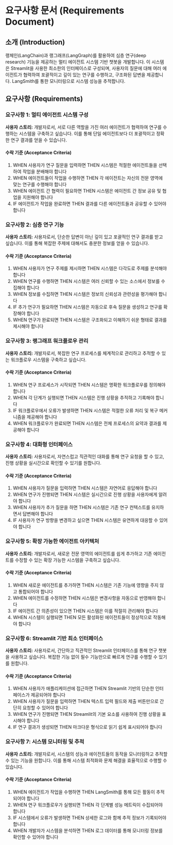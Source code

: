 # 요구사항 문서 (Requirements Document)

## 소개 (Introduction)

랭체인(LangChain)과 랭그래프(LangGraph)를 활용하여 심층 연구(deep research) 기능을 제공하는 멀티 에이전트 시스템 기반 챗봇을 개발합니다. 이 시스템은 Streamlit을 사용한 최소한의 인터페이스로 구성되며, 사용자의 질문에 대해 여러 에이전트가 협력하여 포괄적이고 깊이 있는 연구를 수행하고, 구조화된 답변을 제공합니다. LangSmith를 통한 모니터링으로 시스템 성능을 추적합니다.

## 요구사항 (Requirements)

### 요구사항 1: 멀티 에이전트 시스템 구성

**사용자 스토리:** 개발자로서, 서로 다른 역할을 가진 여러 에이전트가 협력하여 연구를 수행하는 시스템을 구축하고 싶습니다. 이를 통해 단일 에이전트보다 더 포괄적이고 정확한 연구 결과를 얻을 수 있습니다.

#### 수락 기준 (Acceptance Criteria)

1. WHEN 사용자가 연구 질문을 입력하면 THEN 시스템은 적절한 에이전트들을 선택하여 작업을 분배해야 합니다
2. WHEN 에이전트들이 작업을 수행하면 THEN 각 에이전트는 자신의 전문 영역에 맞는 연구를 수행해야 합니다
3. WHEN 에이전트 간 협력이 필요하면 THEN 시스템은 에이전트 간 정보 공유 및 협업을 지원해야 합니다
4. IF 에이전트가 작업을 완료하면 THEN 결과를 다른 에이전트들과 공유할 수 있어야 합니다

### 요구사항 2: 심층 연구 기능

**사용자 스토리:** 사용자로서, 단순한 답변이 아닌 깊이 있고 포괄적인 연구 결과를 받고 싶습니다. 이를 통해 복잡한 주제에 대해서도 충분한 정보를 얻을 수 있습니다.

#### 수락 기준 (Acceptance Criteria)

1. WHEN 사용자가 연구 주제를 제시하면 THEN 시스템은 다각도로 주제를 분석해야 합니다
2. WHEN 연구를 수행하면 THEN 시스템은 여러 신뢰할 수 있는 소스에서 정보를 수집해야 합니다
3. WHEN 정보를 수집하면 THEN 시스템은 정보의 신뢰성과 관련성을 평가해야 합니다
4. IF 추가 연구가 필요하면 THEN 시스템은 자동으로 후속 질문을 생성하고 연구를 확장해야 합니다
5. WHEN 연구가 완료되면 THEN 시스템은 구조화되고 이해하기 쉬운 형태로 결과를 제시해야 합니다

### 요구사항 3: 랭그래프 워크플로우 관리

**사용자 스토리:** 개발자로서, 복잡한 연구 프로세스를 체계적으로 관리하고 추적할 수 있는 워크플로우 시스템을 구축하고 싶습니다.

#### 수락 기준 (Acceptance Criteria)

1. WHEN 연구 프로세스가 시작되면 THEN 시스템은 명확한 워크플로우를 정의해야 합니다
2. WHEN 각 단계가 실행되면 THEN 시스템은 진행 상황을 추적하고 기록해야 합니다
3. IF 워크플로우에서 오류가 발생하면 THEN 시스템은 적절한 오류 처리 및 복구 메커니즘을 제공해야 합니다
4. WHEN 워크플로우가 완료되면 THEN 시스템은 전체 프로세스의 요약과 결과를 제공해야 합니다

### 요구사항 4: 대화형 인터페이스

**사용자 스토리:** 사용자로서, 자연스럽고 직관적인 대화를 통해 연구 요청을 할 수 있고, 진행 상황을 실시간으로 확인할 수 있기를 원합니다.

#### 수락 기준 (Acceptance Criteria)

1. WHEN 사용자가 질문을 입력하면 THEN 시스템은 자연어로 응답해야 합니다
2. WHEN 연구가 진행되면 THEN 시스템은 실시간으로 진행 상황을 사용자에게 알려야 합니다
3. WHEN 사용자가 추가 질문을 하면 THEN 시스템은 기존 연구 컨텍스트를 유지하면서 답변해야 합니다
4. IF 사용자가 연구 방향을 변경하고 싶으면 THEN 시스템은 유연하게 대응할 수 있어야 합니다

### 요구사항 5: 확장 가능한 에이전트 아키텍처

**사용자 스토리:** 개발자로서, 새로운 전문 영역의 에이전트를 쉽게 추가하고 기존 에이전트를 수정할 수 있는 확장 가능한 시스템을 구축하고 싶습니다.

#### 수락 기준 (Acceptance Criteria)

1. WHEN 새로운 에이전트를 추가하면 THEN 시스템은 기존 기능에 영향을 주지 않고 통합되어야 합니다
2. WHEN 에이전트를 수정하면 THEN 시스템은 변경사항을 자동으로 반영해야 합니다
3. IF 에이전트 간 의존성이 있으면 THEN 시스템은 이를 적절히 관리해야 합니다
4. WHEN 시스템이 실행되면 THEN 모든 활성화된 에이전트들이 정상적으로 작동해야 합니다

### 요구사항 6: Streamlit 기반 최소 인터페이스

**사용자 스토리:** 사용자로서, 간단하고 직관적인 Streamlit 인터페이스를 통해 연구 챗봇을 사용하고 싶습니다. 복잡한 기능 없이 필수 기능만으로 빠르게 연구를 수행할 수 있기를 원합니다.

#### 수락 기준 (Acceptance Criteria)

1. WHEN 사용자가 애플리케이션에 접근하면 THEN Streamlit 기반의 단순한 인터페이스가 제공되어야 합니다
2. WHEN 사용자가 질문을 입력하면 THEN 텍스트 입력 필드와 제출 버튼만으로 간단히 요청할 수 있어야 합니다
3. WHEN 연구가 진행되면 THEN Streamlit의 기본 요소를 사용하여 진행 상황을 표시해야 합니다
4. IF 연구 결과가 생성되면 THEN 마크다운 형식으로 읽기 쉽게 표시되어야 합니다

### 요구사항 7: 시스템 모니터링 및 추적

**사용자 스토리:** 개발자로서, 시스템의 성능과 에이전트들의 동작을 모니터링하고 추적할 수 있는 기능을 원합니다. 이를 통해 시스템 최적화와 문제 해결을 효율적으로 수행할 수 있습니다.

#### 수락 기준 (Acceptance Criteria)

1. WHEN 에이전트가 작업을 수행하면 THEN LangSmith를 통해 모든 활동이 추적되어야 합니다
2. WHEN 연구 워크플로우가 실행되면 THEN 각 단계별 성능 메트릭이 수집되어야 합니다
3. IF 시스템에서 오류가 발생하면 THEN 상세한 로그와 함께 추적 정보가 기록되어야 합니다
4. WHEN 개발자가 시스템을 분석하면 THEN 로그 데이터를 통해 모니터링 정보를 확인할 수 있어야 합니다